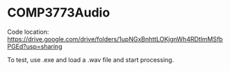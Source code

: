 # COMP3773Audio

Code location: https://drive.google.com/drive/folders/1upNGxBnhttLOKjgnWh4RDtlmMSfbPGEd?usp=sharing

To test, use .exe and load a .wav file and start processing. 
